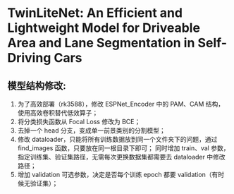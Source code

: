 # TwinLiteNet: An Efficient and Lightweight Model for Driveable Area and Lane Segmentation in Self-Driving Cars

## 模型结构修改:
1) 为了高效部署（rk3588），修改 ESPNet_Encoder 中的 PAM、CAM 结构，使用高效卷积替代低效算子；
2) 将分类损失函数从 Focal Loss 修改为 BCE；
3) 去掉一个 head 分支，变成单一前景类别的分割模型；
4) 修改 dataloader，只能将所有训练数据放到同一个文件夹下的问题，通过 find_images 函数，只要放在同一根目录下即可；
   同时增加 train、val 参数，指定训练集、验证集路径，无需每次更换数据集都需要去 dataloader 中修改路径；
5) 增加 validation 可选参数，决定是否每个训练 epoch 都要 validation（有时候无验证集）；

